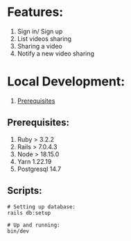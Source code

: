 # Features:
1. Sign in/ Sign up
2. List videos sharing
3. Sharing a video
4. Notify a new video sharing
# Local Development:
1. [Prerequisites](#prerequisites)

## Prerequisites:
1. Ruby > 3.2.2
2. Rails > 7.0.4.3
3. Node > 18.15.0
4. Yarn 1.22.19
5. Postgresql 14.7

## Scripts:
    # Setting up database:
    rails db:setup

    # Up and running:
    bin/dev
